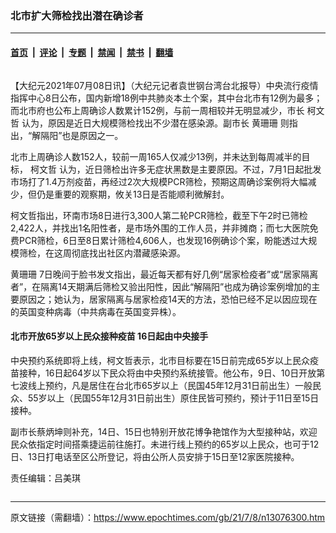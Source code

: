 ### 北市扩大筛检找出潜在确诊者

---

#### [首页](../../../..?n13076300) &nbsp;|&nbsp; [评论](../../../../../epoch-comment?n13076300) &nbsp;|&nbsp; [专题](../../../../../epoch-special?n13076300) &nbsp;|&nbsp; [禁闻](../../../../../epoch-news?n13076300) &nbsp;|&nbsp; [禁书](../../../../../books?n13076300) &nbsp;|&nbsp; [翻墙](https://github.com/gfw-breaker/nogfw/blob/master/README.md?n13076300)


<div class="column" id="artbody" itemprop="articleBody">
 <!-- article content begin -->
 <p>
  【大纪元2021年07月08日讯】（大纪元记者袁世钢台湾台北报导）中央流行疫情指挥中心8日公布，国内新增18例中共肺炎本土个案，其中台北市有12例为最多；而北市府也公布上周确诊人数累计152例，与前一周相较并无明显减少，市长
  <ok href="https://www.epochtimes.com/gb/tag/%E6%9F%AF%E6%96%87%E5%93%B2.html">
   柯文哲
  </ok>
  认为，原因是近日大规模筛检找出不少潜在感染源。副市长
  <ok href="https://www.epochtimes.com/gb/tag/%E9%BB%84%E7%8F%8A%E7%8F%8A.html">
   黄珊珊
  </ok>
  则指出，“解隔阳”也是原因之一。
 </p>
 <p>
  北市上周确诊人数152人，较前一周165人仅减少13例，并未达到每周减半的目标，
  <ok href="https://www.epochtimes.com/gb/tag/%E6%9F%AF%E6%96%87%E5%93%B2.html">
   柯文哲
  </ok>
  认为，近日筛检出许多无症状黑数是主要原因。不过，7月1日起批发市场打了1.4万剂疫苗，再经过2次大规模PCR筛检，预期这周确诊案例将大幅减少，但仍是重要的观察期，攸关13日是否能顺利微解封。
 </p>
 <p>
  柯文哲指出，环南市场8日进行3,300人第二轮PCR筛检，截至下午2时已筛检2,422人，并找出1名阳性者，是市场外围的工作人员，并非摊商；而七大医院免费PCR筛检，6日至8日累计筛检4,606人，也发现16例确诊个案，盼能透过大规模筛检，在这周彻底找出社区内潜藏感染源。
 </p>
 <p>
  <ok href="https://www.epochtimes.com/gb/tag/%E9%BB%84%E7%8F%8A%E7%8F%8A.html">
   黄珊珊
  </ok>
  7日晚间于脸书发文指出，最近每天都有好几例“居家检疫者”或“居家隔离者”，在隔离14天期满后筛检又验出阳性，因此“解隔阳”也成为确诊案例增加的主要原因之；她认为，居家隔离与居家检疫14天的方法，恐怕已经不足以因应现在的英国变种病毒（中共病毒在英国变异株）。
 </p>
 <h4>
  北市开放65岁以上民众接种疫苗 16日起由中央接手
 </h4>
 <p>
  中央预约系统即将上线，柯文哲表示，北市目标要在15日前完成65岁以上民众疫苗接种，16日起64岁以下民众将由中央预约系统接管。他公布，9日、10日开放第七波线上预约，凡是居住在台北市65岁以上（民国45年12月31日前出生）一般民众、55岁以上（民国55年12月31日前出生）原住民皆可预约，预计于11日至15日接种。
 </p>
 <p>
  副市长蔡炳坤则补充，14日、15日也特别开放花博争艳馆作为大型接种站，欢迎民众依指定时间搭乘捷运前往施打。未进行线上预约的65岁以上民众，也可于12日、13日打电话至区公所登记，将由公所人员安排于15日至12家医院接种。
 </p>
 <p>
  责任编辑：吕美琪
 </p>
 <!-- article content end -->
</div>


---

原文链接（需翻墙）：https://www.epochtimes.com/gb/21/7/8/n13076300.htm